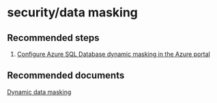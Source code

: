 <properties
	pageTitle="security/data masking"
	description="security/data masking"
	service="microsoft.sql"
	resource="servers"
	authors="emlisa"
	displayOrder=""
	selfHelpType="generic"
	supportTopicIds="32574328"
	productPesIds="13491"
	cloudEnvironments="public"
/>

# security/data masking

## **Recommended steps**

1. [Configure Azure SQL Database dynamic masking in the Azure portal](https://docs.microsoft.com/en-us/azure/sql-database/sql-database-dynamic-data-masking-get-started-portal/)

## **Recommended documents**

[Dynamic data masking](https://docs.microsoft.com/en-us/azure/sql-database/sql-database-dynamic-data-masking-get-started/)
